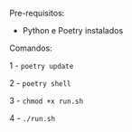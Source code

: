 Pre-requisitos:

- Python e Poetry instalados

Comandos:

1 - `poetry update`

2 - `poetry shell`

3 - `chmod +x run.sh`

4 - `./run.sh`